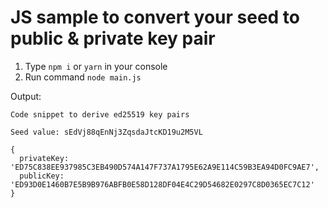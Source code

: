 # JS sample to convert your seed to public & private key pair

1. Type `npm i` or `yarn` in your console
2. Run command `node main.js`

Output:

```
Code snippet to derive ed25519 key pairs

Seed value: sEdVj88qEnNj3ZqsdaJtcKD19u2M5VL

{
  privateKey: 'ED75C838EE937985C3EB490D574A147F737A1795E62A9E114C59B3EA94D0FC9AE7',
  publicKey: 'ED93D0E1460B7E5B9B976ABFB0E58D128DF04E4C29D54682E0297C8D0365EC7C12'
}
```